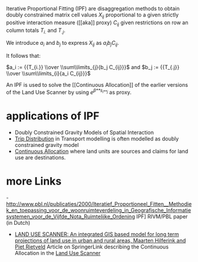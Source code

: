 Iterative Proportional Fitting (IPF) are disaggregation methods to obtain doubly constrained matrix cell values *X*<sub>*ij*</sub> proportional to a
given strictly positive interaction measure ([[aka]] proxy) *C*<sub>*ij*</sub> given restrictions on row an column totals *T*<sub>*i*.</sub> and *T*<sub>.*j*</sub>.

We introduce *a*<sub>*i*</sub> and *b*<sub>*j*</sub> to express *X*<sub>*ij*</sub> as *a*<sub>*i*</sub>*b*<sub>*j*</sub>*C*<sub>*ij*</sub>.

It follows that:

$a_i := {{T_{i.}} \\over \\sum\\limits_{j}{b_j C_{ij}}}$ and
$b_j := {{T_{.j}} \\over \\sum\\limits_{i}{a_i C_{ij}}}$

An IPF is used to solve the [[Continuous Allocation]] of the earlier versions of the Land Use Scanner by using *e*<sup>*β**s*<sub>*i**j*</sub></sup>
as proxy.

# applications of IPF

- Doubly Constrained Gravity Models of Spatial Interaction 
- [Trip Distribution](http://en.wikipedia.org/wiki/Trip_distribution) in Transport modelling is often modelled as doubly constrained gravity model
- [Continuous Allocation](Continuous_Allocation "wikilink") where land units are sources and claims for land use are destinations.

# more Links

-<http://www.pbl.nl/publicaties/2000/Iteratief_Proportioneel_Fitten__Methodiek_en_toepassing_voor_de_woonruimteverdeling_in_Geografische_Informatiesystemen_voor_de_Vijfde_Nota_Ruimtelijke_Ordening> IPF\] RIVM/PBL paper (in Dutch)
- [LAND USE SCANNER: An integrated GIS based model for long term projections of land use in urban and rural areas, Maarten Hilferink and Piet    Rietveld](http://www.springerlink.com/content/25ejd7vyu6vbbcej/) Article on SpringerLink describing the Continuous Allocation in the [Land Use Scanner](Land_Use_Scanner "wikilink")